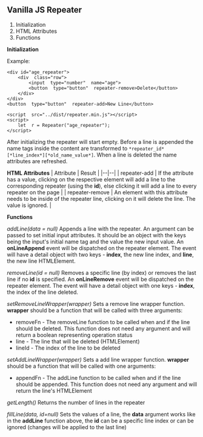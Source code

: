 ## **Vanilla JS Repeater**

 1. Initialization
 2. HTML Attributes
 3. Functions

**Initialization**

Example:

    <div id="age_repeater">
	    <div  class="row">
		    <input  type="number"  name="age">
		    <button  type="button"  repeater-remove>Delete</button>
		</div>
	</div>
	<button  type="button"  repeater-add>New Line</button>  

    <script  src="../dist/repeater.min.js"></script>
    <script>  
	    let  r = Repeater("age_repeater");
    </script>

After initializing the repeater will start empty.
Before a line is appended the name tags inside the content are transformed to `*repeater_id*[*line_index*][*old_name_value*]`. When a line is deleted the name attributes are refreshed.

**HTML Attributes**
| Attribute | Result |
|--|--|
| repeater-add | If the attribute has a value, clicking on the respective element will add a line to the corresponding repeater (using the **id**), else clicking it will add a line to every repeater on the page |
| repeater-remove | An element with this attribute needs to be inside of the repeater line, clicking on it will delete the line. The value is ignored. |

**Functions**

*addLine(data = null)*
Appends a line with the repeater. An argument can be passed to set initial input attributes. It should be an object with the keys being the input's initial name tag and the value the new input value.
An **onLineAppend** event will be dispatched on the repeater element. The event will have a detail object with two keys - **index**, the new line index, and **line**, the new line HTMLElement.

*removeLine(id = null)*
Removes a specific line (by index) or removes the last line if no **id** is specified.
An **onLineRemove** event will be dispatched on the repeater element. The event will have a detail object with one keys - **index**, the index of the line deleted.

*setRemoveLineWrapper(wrapper)*
Sets a remove line wrapper function. **wrapper** should be a function that will be called with three arguments: 
 - removeFn - The removeLine function to be called when and if the line should be deleted. This function does not need any argument and will return a boolean representing operation status
 - line - The line that will be deleted (HTMLElement)
 - lineId - The index of the line to be deleted

*setAddLineWrapper(wrapper)*
Sets a add line wrapper function. **wrapper** should be a function that will be called with one arguments: 
 - appendFn - The addLine function to be called when and if the line should be appended. This function does not need any argument and will return the line's HTMLElement

*getLength()*
Returns the number of lines in the repeater

*fillLine(data, id=null)*
Sets the values of a line, the **data** argument works like in the **addLine** function above, the **id** can be a specific line index or can be ignored (changes will be applied to the last line)
